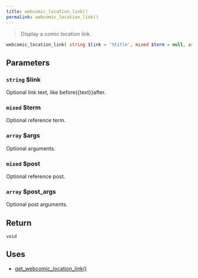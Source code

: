 ```yaml
---
title: webcomic_location_link()
permalink: webcomic_location_link()
---
```


> Display a comic location link.

```php
webcomic_location_link( string $link = '%title', mixed $term = null, array $args = [], mixed $post = null, array $post_args = [] ) : void
```

## Parameters

### `string` $link
Optional link text, like before\{\{text}}after.

### `mixed` $term
Optional reference term.

### `array` $args
Optional arguments.

### `mixed` $post
Optional reference post.

### `array` $post_args
Optional post arguments.

## Return

`void`

## Uses
- [get_webcomic_location_link()](get_webcomic_location_link())
